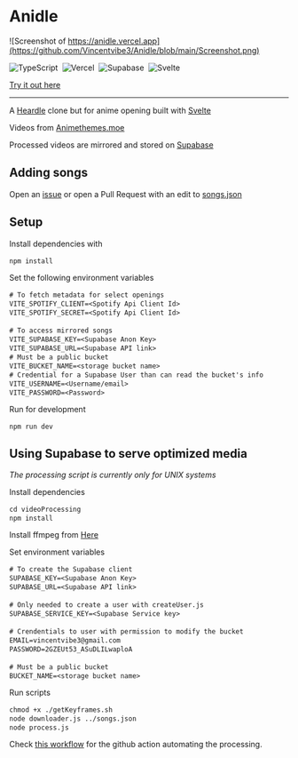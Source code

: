 # Anidle

![Screenshot of https://anidle.vercel.app](https://github.com/Vincentvibe3/Anidle/blob/main/Screenshot.png)

![TypeScript](https://img.shields.io/badge/typescript-%23007ACC.svg?style=for-the-badge&logo=typescript&logoColor=white)
&nbsp;![Vercel](https://img.shields.io/badge/vercel-%23000000.svg?style=for-the-badge&logo=vercel&logoColor=white)
&nbsp;![Supabase](https://img.shields.io/badge/Supabase-3ECF8E?style=for-the-badge&logo=supabase&logoColor=white)
&nbsp;![Svelte](https://img.shields.io/badge/svelte-%23f1413d.svg?style=for-the-badge&logo=svelte&logoColor=white)

[Try it out here](https://vercel.com/vincentvibe3/anidle)

---

A [Heardle](https://www.heardle.app/) clone but for anime opening built with [Svelte](https://svelte.dev/)

Videos from [Animethemes.moe](https://animethemes.github.io/animethemes-web/)

Processed videos are mirrored and stored on [Supabase](https://supabase.com/)

## Adding songs

Open an [issue](https://github.com/Vincentvibe3/Anidle/issues) or open a Pull Request with an edit to [songs.json](https://github.com/Vincentvibe3/Anidle/blob/main/songs.json)

## Setup

Install dependencies with

```console
npm install
```

Set the following environment variables

```properties
# To fetch metadata for select openings
VITE_SPOTIFY_CLIENT=<Spotify Api Client Id>
VITE_SPOTIFY_SECRET=<Spotify Api Client Id>

# To access mirrored songs
VITE_SUPABASE_KEY=<Supabase Anon Key>
VITE_SUPABASE_URL=<Supabase API link>
# Must be a public bucket
VITE_BUCKET_NAME=<storage bucket name>
# Credential for a Supabase User than can read the bucket's info
VITE_USERNAME=<Username/email>
VITE_PASSWORD=<Password>

```

Run for development

```console
npm run dev
```

## Using Supabase to serve optimized media

*The processing script is currently only for UNIX systems*

Install dependencies

```console
cd videoProcessing
npm install
```

Install ffmpeg from [Here](https://ffmpeg.org/)

Set environment variables

```properties
# To create the Supabase client
SUPABASE_KEY=<Supabase Anon Key>
SUPABASE_URL=<Supabase API link>

# Only needed to create a user with createUser.js
SUPABASE_SERVICE_KEY=<Supabase Service key>

# Crendentials to user with permission to modify the bucket
EMAIL=vincentvibe3@gmail.com
PASSWORD=2GZEUt53_ASuDLILwaploA

# Must be a public bucket
BUCKET_NAME=<storage bucket name>
```

Run scripts

```
chmod +x ./getKeyframes.sh
node downloader.js ../songs.json
node process.js
```
Check [this workflow](https://github.com/Vincentvibe3/Anidle/blob/main/.github/workflows/videoprocessing.yml) for the github action automating the processing.